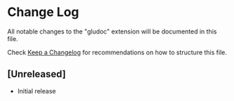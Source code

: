 # Change Log

All notable changes to the "gludoc" extension will be documented in this file.

Check [Keep a Changelog](http://keepachangelog.com/) for recommendations on how to structure this file.

## [Unreleased]

- Initial release